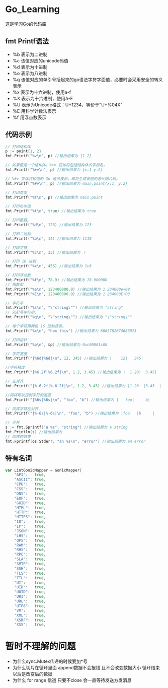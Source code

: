 # Go_Learning

这是学习Go的代码库

## fmt Printf语法
+ %b    表示为二进制
+ %c    该值对应的unicode码值
+ %d    表示为十进制
+ %o    表示为八进制
+ %q    该值对应的单引号括起来的go语法字符字面值，必要时会采用安全的转义表示
+ %x    表示为十六进制，使用a-f
+ %X    表示为十六进制，使用A-F
+ %U    表示为Unicode格式：U+1234，等价于"U+%04X"
+ %E    用科学计数法表示
+ %f    用浮点数表示

## 代码示例
``` go
// 打印结构体
p := point{1, 2}
fmt.Printf("%v\n", p) //输出结果为 {1 2}

// 如果值是一个结构体，%+v 变体将包括结构体的字段名。
fmt.Printf("%+v\n", p) //输出结果为 {x:1 y:2}

// %#v 变体打印值的 Go 语法表示，即将生成该值的源代码片段。
fmt.Printf("%#v\n", p) //输出结果为 main.point{x:1, y:2}

// 打印类型
fmt.Printf("%T\n", p) //输出结果为 main.point

// 打印布尔值
fmt.Printf("%t\n", true) //输出结果为 true

// 打印整数。
fmt.Printf("%d\n", 123) //输出结果为 123

// 打印二进制
fmt.Printf("%b\n", 14) //输出结果为 1110

// 打印字符
fmt.Printf("%c\n", 33) //输出结果为 ！

// 打印 16 进制
fmt.Printf("%x\n", 456) //输出结果为 1c8

// 打印浮点数
fmt.Printf("%f\n", 78.9) //输出结果为 78.900000
// 指数型
fmt.Printf("%e\n", 123400000.0) //输出结果为 1.234000e+08
fmt.Printf("%E\n", 123400000.0) //输出结果为 1.234000E+08

// 字符串
fmt.Printf("%s\n", "\"string\"") //输出结果为 "string"
// 双引号字符串.
fmt.Printf("%q\n", "\"string\"") //输出结果为 "\"string\""

// 每个字符用两位 16 进制表示。
fmt.Printf("%x\n", "hex this") //输出结果为 6865782074686973

// 打印指针`.
fmt.Printf("%p\n", &p) //输出结果为 0xc00001c08

// 字符宽度
fmt.Printf("|%6d|%6d|\n", 12, 345) //输出结果为 |    12|   345|

//字符精度
fmt.Printf("|%6.2f|%6.2f|\n", 1.2, 3.45) //输出结果为 |  1.20|  3.45|

// 左对齐
fmt.Printf("|%-6.2f|%-6.2f|\n", 1.2, 3.45) //输出结果为 |1.20  |3.45  |

//同样可以控制字符的宽度
fmt.Printf("|%6s|%6s|\n", "foo", "b") //输出结果为 |   foo|     b|

// 同样字符左对齐.
fmt.Printf("|%-6s|%-6s|\n", "foo", "b") //输出结果为 |foo   |b     |

// 合并
s := fmt.Sprintf("a %s", "string") //输出结果为 a string
fmt.Println(s) //输出结果为
// 同样的效果
fmt.Fprintf(os.Stderr, "an %s\n", "error") //输出结果为 an error
```

## 特有名词
``` go
var LintGonicMapper = GonicMapper{
    "API":   true,
    "ASCII": true,
    "CPU":   true,
    "CSS":   true,
    "DNS":   true,
    "EOF":   true,
    "GUID":  true,
    "HTML":  true,
    "HTTP":  true,
    "HTTPS": true,
    "ID":    true,
    "IP":    true,
    "JSON":  true,
    "LHS":   true,
    "QPS":   true,
    "RAM":   true,
    "RHS":   true,
    "RPC":   true,
    "SLA":   true,
    "SMTP":  true,
    "SSH":   true,
    "TLS":   true,
    "TTL":   true,
    "UI":    true,
    "UID":   true,
    "UUID":  true,
    "URI":   true,
    "URL":   true,
    "UTF8":  true,
    "VM":    true,
    "XML":   true,
    "XSRF":  true,
    "XSS":   true,
```

# 暂时不理解的问题
- 为什么sync.Mutex传递的时候要加*号
- 为什么切片在循环里面 append数据不会报错 且不会改变数据大小 循环结束以后是改变后的数据
- 为什么 for range 信道 只要不close 会一直等待发送方发消息